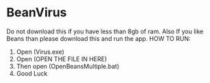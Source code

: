 # BeanVirus
Do not download this if you have less than 8gb of ram.
Also 
If you like Beans than please download this and run the app. 
HOW TO RUN:
1. Open (Virus.exe)
2. Open (OPEN THE FILE IN HERE)
3. Then open (OpenBeansMultiple.bat)
4. Good Luck
